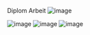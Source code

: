 Diplom Arbeit
![image](https://user-images.githubusercontent.com/10504654/113511998-e9655d00-9562-11eb-8cb7-1907efd81e22.png)

![image](https://user-images.githubusercontent.com/10504654/112874612-6c9a3500-90c3-11eb-86e1-315e79328f21.png)
![image](https://user-images.githubusercontent.com/10504654/112874654-7885f700-90c3-11eb-847e-db24319d4e7a.png)
![image](https://user-images.githubusercontent.com/10504654/112874683-8471b900-90c3-11eb-9fef-2d8a43bd45ff.png)
